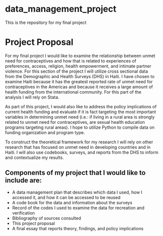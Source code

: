 # data_management_project
This is the repository for my final project 

# Project Proposal

For my final project I would like to examine the relationship between unmet need for contraceptives and how that is related to experiences of preferences, access, religion, health empowerment, and intimate partner violence. For this section of the project I will utilize cross sectional data from the Demographic and Health Surveys (DHS) in Haiti. I have chosen to examine Haiti because it has the greatest reported rate of unmet need for contraceptives in the Americas and because it receives a large amount of health funding from the international community. For this part of the analysis I will rely on Stata. 

As part of this project, I would also like to address the policy implications of current health funding and evaluate if it is fact targeting the most important variables in determining unmet need (i.e.: if living in a rural area is strongly related to unmet need for contraceptives, are sexual health education programs targeting rural areas). I hope to utilize Python to compile data on funding organization and program type. 

To construct the theoretical framework for my research I will rely on other research that has focused on unmet need in developing countries and in Haiti. I will also use codebooks, surveys, and reports from the DHS to inform and contextualize my results. 

## Components of my project that I would like to include are:
* A data management plan that describes which data I used, how I accessed it, and how it can be accessed to be reused 
* A code book for the data and information about the surveys 
* Record of the codes I used to examine the data for recreation and verification 
* Bibliography of sources consulted
* This project proposal
* A final essay that reports theory, findings, and policy implications

